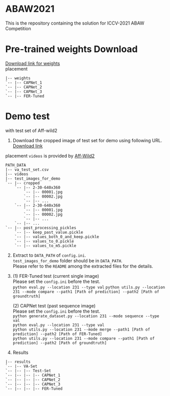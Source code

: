 # ABAW2021
This is the repository containing the solution for ICCV-2021 ABAW Competition

# Pre-trained weights Download
[Download link for weights](https://www.dropbox.com/sh/u6w2yx8p36eggfc/AACxgZ72RHA6zIdywN83mBxea?dl=0)  
placement
```
|-- weights
`-- |-- CAPNet_1
`-- |-- CAPNet_2
`-- |-- CAPNet_3
`-- |-- FER-Tuned
```

# Demo test
with test set of Aff-wild2

1. Download the cropped image of test set for demo using following URL.  
[Download link](https://drive.google.com/file/d/1Uu9DlWQRFoRBHVfY3IhKrt5zmbBU11CK/view?usp=sharing)

placement
`videos` is provided by [Aff-Wild2](https://ibug.doc.ic.ac.uk/resources/aff-wild2/)
```
PATH_DATA
|-- va_test_set.csv
|-- videos
|-- test_images_for_demo
`-- |-- cropped
    `-- |-- 2-30-640x360
        `-- |-- 00001.jpg
        `-- |-- 00002.jpg
        `-- |-- ...
    `-- |-- 2-30-640x360
        `-- |-- 00001.jpg
        `-- |-- 00002.jpg
        `-- |-- ...
    `-- |-- ...
`-- |-- post_processing_pickles
    `-- |-- keep_past_value.pickle
    `-- |-- values_both_0_and_keep.pickle
    `-- |-- values_to_0.pickle
    `-- |-- values_to_m5.pickle
```

2. Extract to `DATA_PATH` of `config.ini`.  
`test_images_for_demo` folder should be in `DATA_PATH`.  
Please refer to the `README` among the extracted files for the details.

3.
    (1) FER-Tuned test (current single image)  
    Please set the `config.ini` before the test.  
    ```python eval.py --location 231 --type val```
    ```python utils.py --location 231 --mode compare --path1 [Path of prediction] --path2 [Path of groundtruth]```  

    (2) CAPNet test (past sequence image)  
    Please set the `config.ini` before the test.  
    ```python generate_dataset.py --location 231 --mode sequence --type val```  
    ```python eval.py --location 231 --type val```  
    ```python utils.py --location 231 --mode merge --path1 [Path of prediction] --path2 [Path of FER-Tuned]```   
    ```python utils.py --location 231 --mode compare --path1 [Path of prediction] --path2 [Path of groundtruth]```
    
4. Results 
```
|-- results
`-- |-- VA-Set
`-- |-- |-- Test-Set
`-- |-- |-- |-- CAPNet_1
`-- |-- |-- |-- CAPNet_2
`-- |-- |-- |-- CAPNet_3
`-- |-- |-- |-- FER-Tuned
```
